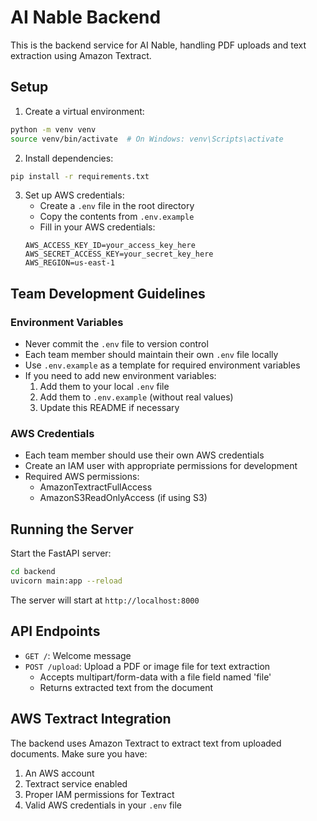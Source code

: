 # AI Nable Backend

This is the backend service for AI Nable, handling PDF uploads and text extraction using Amazon Textract.

## Setup

1. Create a virtual environment:
```bash
python -m venv venv
source venv/bin/activate  # On Windows: venv\Scripts\activate
```

2. Install dependencies:
```bash
pip install -r requirements.txt
```

3. Set up AWS credentials:
   - Create a `.env` file in the root directory
   - Copy the contents from `.env.example`
   - Fill in your AWS credentials:
   ```
   AWS_ACCESS_KEY_ID=your_access_key_here
   AWS_SECRET_ACCESS_KEY=your_secret_key_here
   AWS_REGION=us-east-1
   ```

## Team Development Guidelines

### Environment Variables
- Never commit the `.env` file to version control
- Each team member should maintain their own `.env` file locally
- Use `.env.example` as a template for required environment variables
- If you need to add new environment variables:
  1. Add them to your local `.env` file
  2. Add them to `.env.example` (without real values)
  3. Update this README if necessary

### AWS Credentials
- Each team member should use their own AWS credentials
- Create an IAM user with appropriate permissions for development
- Required AWS permissions:
  - AmazonTextractFullAccess
  - AmazonS3ReadOnlyAccess (if using S3)

## Running the Server

Start the FastAPI server:
```bash
cd backend
uvicorn main:app --reload
```

The server will start at `http://localhost:8000`

## API Endpoints

- `GET /`: Welcome message
- `POST /upload`: Upload a PDF or image file for text extraction
  - Accepts multipart/form-data with a file field named 'file'
  - Returns extracted text from the document

## AWS Textract Integration

The backend uses Amazon Textract to extract text from uploaded documents. Make sure you have:
1. An AWS account
2. Textract service enabled
3. Proper IAM permissions for Textract
4. Valid AWS credentials in your `.env` file 
